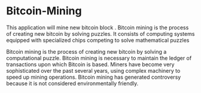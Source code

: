 # Bitcoin-Mining
This application will mine new bitcoin block . 
Bitcoin mining is the process of creating new bitcoin by solving puzzles. It consists of computing systems equipped with specialized chips competing to solve mathematical puzzles

Bitcoin mining is the process of creating new bitcoin by solving a computational puzzle.
Bitcoin mining is necessary to maintain the ledger of transactions upon which Bitcoin is based.
Miners have become very sophisticated over the past several years, using complex machinery to speed up mining operations.
Bitcoin mining has generated controversy because it is not considered environmentally friendly.
